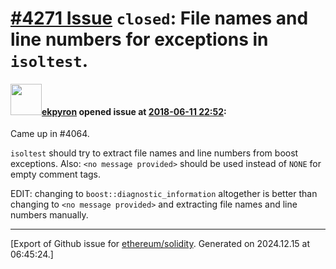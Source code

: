 # [\#4271 Issue](https://github.com/ethereum/solidity/issues/4271) `closed`: File names and line numbers for exceptions in ``isoltest``.

#### <img src="https://avatars.githubusercontent.com/u/1347491?v=4" width="50">[ekpyron](https://github.com/ekpyron) opened issue at [2018-06-11 22:52](https://github.com/ethereum/solidity/issues/4271):

Came up in #4064.

``isoltest`` should try to extract file names and line numbers from boost exceptions.
Also: ``<no message provided>`` should be used instead of ``NONE`` for empty comment tags.

EDIT: changing to ``boost::diagnostic_information`` altogether is better than changing to ``<no message provided>`` and extracting file names and line numbers manually.




-------------------------------------------------------------------------------



[Export of Github issue for [ethereum/solidity](https://github.com/ethereum/solidity). Generated on 2024.12.15 at 06:45:24.]
